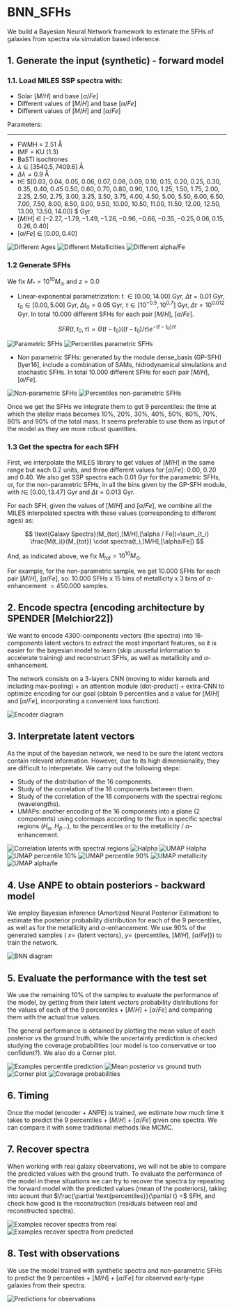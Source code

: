 # BNN_SFHs
We build a Bayesian Neural Network framework to estimate the SFHs of galaxies from spectra via simulation based inference.

## 1. Generate the input (synthetic) - forward model

### 1.1. Load MILES SSP spectra with:

- Solar $[M/H]$ and base $[\alpha/Fe]$
- Different values of $[M/H]$ and base $[\alpha/Fe]$
- Different values of $[M/H]$ and $[\alpha/Fe]$

Parameters:
**************
- FWMH $=$ $2.51$ Å
- IMF $=$ KU ($1.3$)
- BaSTI isochrones
- $\lambda$ $\in$ $[3540.5,7409.6]$ Å
- $\Delta \lambda = 0.9$ Å
- $t \in$ $[0.03, 0.04, 0.05, 0.06, 0.07, 0.08, 0.09,  0.10,   0.15,  0.20,   0.25,  0.30,
  0.35,  0.40,   0.45  0.50,   0.60,   0.70,   0.80,   0.90,   1.00,    1.25,  1.50,   1.75,
  2.00,    2.25,  2.50,   2.75,  3.00,    3.25,  3.50,   3.75,  4.00,    4.50,   5.00,    5.50,
  6.00,    6.50,   7.00,    7.50,   8.00,    8.50,   9.00,    9.50,  10.00,   10.50,  11.00,   11.50,
  12.00,   12.50,  13.00,   13.50,  14.00] $ Gyr
- $[M/H]$ $\in$ $[-2.27, -1.79, -1.49, -1.26, -0.96, -0.66, -0.35, -0.25,  0.06,  0.15,  0.26,  0.40]$
- $[\alpha/Fe]$ $\in$ $[0.00,0.40]$

![Different Ages](https://github.com/patriglesias/BNN_SFHs/blob/2fd75d6bc874adf295b364da9e416e78cf536d25/img_readme/spectra_different_ages.jpeg)
![Different Metallicities](https://github.com/patriglesias/BNN_SFHs/blob/081c28819d10c26ac434ef7fef87c076e18f6b5c/img_readme/spectra_different_metallicities.jpeg)
![Different alpha/Fe](https://github.com/patriglesias/BNN_SFHs/blob/081c28819d10c26ac434ef7fef87c076e18f6b5c/img_readme/spectra_different_alpha.jpeg)

### 1.2 Generate SFHs

We fix $M_{*}=10^{10} M_{\odot}$ and $z=0.0$

- Linear-exponential parametrization: t $\in [0.00,14.00]$ Gyr, $\Delta t = 0.01$ Gyr, $t_0 \in [0.00,5.00]$ Gyr, 
$\Delta t_0 = 0.05$ Gyr, $\tau \in [10^{-0.5},10^{0.7}]$ Gyr, $\Delta \tau = 10^{0.012}$ Gyr. In total $10.000$ different SFHs for each pair $[M/H]$, $[\alpha/Fe]$.


$$
S F R\left(t, t_0, \tau\right)=\Theta\left(t-t_0\right)\left(\left(t-t_0\right) / \tau\right) e^{-\left(t-t_0\right) / \tau}
$$

![Parametric SFHs](https://github.com/patriglesias/BNN_SFHs/blob/2fd75d6bc874adf295b364da9e416e78cf536d25/img_readme/param_sfhs.jpeg)
![Percentiles parametric SFHs](https://github.com/patriglesias/BNN_SFHs/blob/2fd75d6bc874adf295b364da9e416e78cf536d25/img_readme/param_percentiles.jpeg)


- Non parametric SFHs: generated by the module dense_basis (GP-SFH) [Iyer16], include a combination of SAMs, hidrodynamical simulations and stochastic SFHs. In total $10.000$ different SFHs for each pair $[M/H]$, $[\alpha/Fe]$.

![Non-parametric SFHs](https://github.com/patriglesias/BNN_SFHs/blob/2fd75d6bc874adf295b364da9e416e78cf536d25/img_readme/non_param_sfhs.jpeg)
![Percentiles non-parametric SFHs](https://github.com/patriglesias/BNN_SFHs/blob/2fd75d6bc874adf295b364da9e416e78cf536d25/img_readme/non_param_percentiles.jpeg)


Once we get the SFHs we integrate them to get $9$ percentiles: the time at which the stellar mass becomes $10$%, $20$%, $30$%, $40$%, $50$%, $60$%, $70$%, $80$% and $90$% of the total mass. It seems preferable to use them as input of the model as they are more robust quantities.

### 1.3 Get the spectra for each SFH

First, we interpolate the MILES library to get values of $[M/H]$ in the same range but each $0.2$ units, and three different values for $[\alpha/Fe]$: $0.00$, $0.20$ and $0.40$. We also get SSP spectra each $0.01$ Gyr for the parametric SFHs, or, for the non-parametric SFHs, in all the bins given by the GP-SFH module, with $t \in$ $[0.00,13.47]$ Gyr and $\Delta t=0.013$ Gyr.

For each SFH, given the values of $[M/H]$ and $[\alpha/Fe]$, we combine all the MILES interpolated spectra with these values (corresponding to different ages) as:

$$ 
\text{Galaxy Spectra}(M_{tot},[M/H],[\alpha / Fe])=\sum_{t_i} \frac{M(t_i)}{M_{tot}} \cdot spectra(t_i,[M/H],[\alpha/Fe])
$$

And, as indicated above, we fix $M_{tot}=10^{10} M_{\odot}$.

For example, for the non-parametric sample,  we get $10.000$ SFHs for each pair $[M/H]$, $[\alpha/Fe]$, so: $10.000$ SFHs x $15$ bins of metallicity x $3$ bins of $\alpha$-enhancement $= 450.000$ samples.

## 2. Encode spectra (encoding architecture by SPENDER [Melchior22])

We want to encode $4300$-components vectors (the spectra) into $16$-components latent vectors to extract the most important features, so it is easier for the bayesian model to learn (skip unuseful information to accelerate training) and reconstruct SFHs, as well as metallicity and $\alpha$-enhancement.

The network consists on a $3$-layers CNN (moving to wider kernels and including max-pooling) + an attention module (dot-product) + extra-CNN to optimize encoding for our goal (obtain $9$ percentiles and a value for $[M/H]$ and $[\alpha/Fe]$, incorporating a convenient loss function).

![Encoder diagram](https://github.com/patriglesias/BNN_SFHs/blob/2fd75d6bc874adf295b364da9e416e78cf536d25/img_readme/architecture_spender/Presentacio%CC%81n%201/Slide2.jpg)

## 3. Interpretate latent vectors

As the input of the bayesian network, we need to be sure the latent vectors contain relevant information. However, due to its high dimensionality, they are difficult to  interpretate. We carry out the following steps:

- Study of the distribution of the $16$ components.
- Study of the correlation of the $16$ components between them.
- Study of the correlation of the $16$ components with the spectral regions (wavelengths).
- UMAPs: another encoding of the $16$ components into a plane ($2$ components) using colormaps according to the flux in specific spectral regions ($H_{\alpha}$, $H_{\beta}$...), to the percentiles or to the metallicity / $\alpha$-enhancement.

![Correlation latents with spectral regions](https://github.com/patriglesias/BNN_SFHs/blob/2fd75d6bc874adf295b364da9e416e78cf536d25/img_readme/spectra_corr/Slide1.jpg)
![Halpha](https://github.com/patriglesias/BNN_SFHs/blob/2fd75d6bc874adf295b364da9e416e78cf536d25/img_readme/umap_non_par/halpha.jpeg)
![UMAP Halpha](https://github.com/patriglesias/BNN_SFHs/blob/2fd75d6bc874adf295b364da9e416e78cf536d25/img_readme/umap_non_par/umap_halpha.jpeg)
![UMAP percentile 10%](https://github.com/patriglesias/BNN_SFHs/blob/2fd75d6bc874adf295b364da9e416e78cf536d25/img_readme/umap_non_par/umap_10.jpeg)
![UMAP percentile 90%](https://github.com/patriglesias/BNN_SFHs/blob/2fd75d6bc874adf295b364da9e416e78cf536d25/img_readme/umap_non_par/umap_90.jpeg)
![UMAP metallicity](https://github.com/patriglesias/BNN_SFHs/blob/2fd75d6bc874adf295b364da9e416e78cf536d25/img_readme/umap_alpha/umap_z.jpeg)
![UMAP alpha/fe](https://github.com/patriglesias/BNN_SFHs/blob/2fd75d6bc874adf295b364da9e416e78cf536d25/img_readme/umap_alpha/umap_alpha.jpeg)


## 4. Use ANPE to obtain posteriors - backward model

We employ Bayesian inference (Amortized Neural Posterior Estimation) to estimate the posterior probability distribution for each of the $9$ percentiles, as well as for the metallicity and $\alpha$-enhancement. We use $90$% of the generated samples ( $x =$ {latent vectors}, $y =$ {percentiles, $[M/H]$, $[\alpha/Fe]$}) to train the network. 

![BNN diagram](https://github.com/patriglesias/BNN_SFHs/blob/2fd75d6bc874adf295b364da9e416e78cf536d25/img_readme/SNPE_SBI.png)


## 5. Evaluate the performance with the test set 

We use the remaining $10$% of the samples to evaluate the performance of the model, by getting from their latent vectors probability distributions for the values of each of the $9$ percentiles + $[M/H]$ + $[\alpha/Fe]$ and comparing them with the actual true values.

The general performance is obtained by plotting the mean value of each posterior vs the ground truth, while the uncertainty prediction is checked studying the coverage probabilities (our model is too conservative or too confident?). We also do a Corner plot.

![Examples percentile prediction](https://github.com/patriglesias/BNN_SFHs/blob/2fd75d6bc874adf295b364da9e416e78cf536d25/img_readme/examples_predictions_non_par/examples_percent.jpg)
![Mean posterior vs ground truth](https://github.com/patriglesias/BNN_SFHs/blob/2fd75d6bc874adf295b364da9e416e78cf536d25/img_readme/pred_vs_true/mean_vs_true.jpg)
![Corner plot](https://github.com/patriglesias/BNN_SFHs/blob/081c28819d10c26ac434ef7fef87c076e18f6b5c/img_readme/corner_page-0001.jpg)
![Coverage probabilities](https://github.com/patriglesias/BNN_SFHs/blob/2fd75d6bc874adf295b364da9e416e78cf536d25/img_readme/prob_example_70.jpeg)


## 6. Timing

Once the model (encoder + ANPE) is trained, we estimate how much time it takes to predict the $9$ percentiles + $[M/H]$ + $[\alpha/Fe]$ given one spectra. We can compare it with some traditional methods like MCMC.

## 7. Recover spectra

When working with real galaxy observations, we will not be able to compare the predicted values with the ground truth. To evaluate the performance of the model in these situations we can try to recover the spectra by repeating the forward model with the predicted values (mean of the posteriors), taking into acount that $\frac{\partial  \text{percentiles}}{\partial t} =$ SFH, and check how good is the reconstruction (residuals between real and reconstructed spectra).

![Examples recover spectra from real](https://github.com/patriglesias/BNN_SFHs/blob/86a315595071d93ce62a4f5382a7e3df948d0ed3/img_readme/recover_spectra.jpg)
![Examples recover spectra from predicted](https://github.com/patriglesias/BNN_SFHs/blob/86a315595071d93ce62a4f5382a7e3df948d0ed3/img_readme/recover_spectra_pred.jpg)

## 8. Test with observations

We use the model trained with synthetic spectra and non-parametric SFHs to predict the $9$ percentiles + $[M/H]$ + $[\alpha/Fe]$ for observed early-type galaxies from their spectra.


![Predictions for observations](https://github.com/[username]/[reponame]/blob/[branch]/image.jpg?raw=true)
